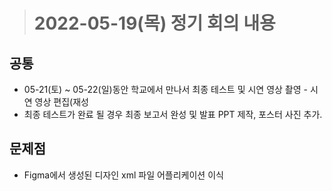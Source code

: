 ># 2022-05-19(목) 정기 회의 내용

## 공통
* 05-21(토) ~ 05-22(일)동안 학교에서 만나서 최종 테스트 및 시연 영상 촬영 - 시연 영상 편집(재성
* 최종 테스트가 완료 될 경우 최종 보고서 완성 및 발표 PPT 제작, 포스터 사진 추가.

## 문제점
* Figma에서 생성된 디자인 xml 파일 어플리케이션 이식
